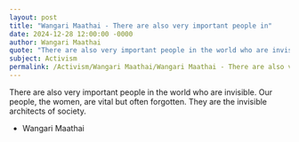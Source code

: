 ```yaml
---
layout: post
title: "Wangari Maathai - There are also very important people in"
date: 2024-12-28 12:00:00 -0000
author: Wangari Maathai
quote: "There are also very important people in the world who are invisible. Our people, the women, are vital but often forgotten. They are the invisible architects of society."
subject: Activism
permalink: /Activism/Wangari Maathai/Wangari Maathai - There are also very important people in
---
```


There are also very important people in the world who are invisible. Our people, the women, are vital but often forgotten. They are the invisible architects of society.

- Wangari Maathai
